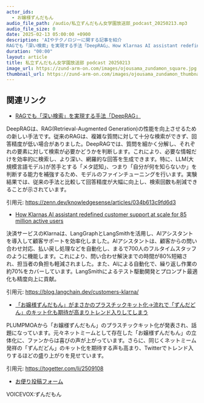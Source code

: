 ```yaml
---
actor_ids:
  - お嬢様ずんだもん
audio_file_path: /audio/私立ずんだもん女学園放送部_podcast_20250213.mp3
audio_file_size: 0
date: 2025-02-13 05:00:00 +0900
description: 'AIやテクノロジーに関する記事を紹介  
RAGでも「深い検索」を実現する手法「DeepRAG」、How Klarnas AI assistant redefined customer support at scale for 85 million active users、「お嬢様ずんだもん」がまさかのプラスチックキット化→流れで「ずんだどん」のキット化も期待が高まりトレンド入りしてしまう'
duration: "00:00"
layout: article
title: 私立ずんだもん女学園放送部 podcast 20250213
image_url: https://zund-arm-on.com/images/ojousama_zundamon_square.jpg
thumbnail_url: https://zund-arm-on.com/images/ojousama_zundamon_thumbnail.jpg
---
```


## 関連リンク


- [RAGでも「深い検索」を実現する手法「DeepRAG」](https://zenn.dev/knowledgesense/articles/034b613c9fd6d3)  


DeepRAGは、RAG(Retrieval-Augmented Generation)の性能を向上させるための新しい手法です。従来のRAGは、複雑な質問に対して十分な検索ができず、回答精度が低い場合がありました。DeepRAGでは、質問を細かく分解し、それぞれの要素に対して検索が必要かどうかを判断します。これにより、必要な情報だけを効率的に検索し、より深い、網羅的な回答を生成できます。特に、LLM(大規模言語モデル)が苦手とする「メタ認知」、つまり「自分が何を知らないか」を判断する能力を補強するため、モデルのファインチューニングを行います。実験結果では、従来の手法と比較して回答精度が大幅に向上し、検索回数も削減できることが示されています。


引用元: https://zenn.dev/knowledgesense/articles/034b613c9fd6d3


- [How Klarnas AI assistant redefined customer support at scale for 85 million active users](https://blog.langchain.dev/customers-klarna/)  


決済サービスのKlarnaは、LangGraphとLangSmithを活用し、AIアシスタントを導入して顧客サポートを効率化しました。AIアシスタントは、顧客からの問い合わせ対応、払い戻し処理などを自動化し、まるで700人のフルタイムスタッフのように機能します。これにより、問い合わせ解決までの時間が80%短縮され、担当者の負担も軽減されました。また、AIによる自動化で、繰り返し作業の約70%をカバーしています。LangSmithによるテスト駆動開発とプロンプト最適化も精度向上に貢献。


引用元: https://blog.langchain.dev/customers-klarna/


- [「お嬢様ずんだもん」がまさかのプラスチックキット化→流れで「ずんだどん」のキット化も期待が高まりトレンド入りしてしまう](https://togetter.com/li/2509108)  


PLUMPMOAから「お嬢様ずんだもん」のプラスチックキット化が発表され、話題になっています。元々ネットミームとして存在した「お嬢様ずんだもん」の立体化に、ファンからは喜びの声が上がっています。さらに、同じくネットミーム発祥の「ずんだどん」のキット化を期待する声も高まり、Twitterでトレンド入りするほどの盛り上がりを見せています。


引用元: https://togetter.com/li/2509108



- [お便り投稿フォーム](https://forms.gle/ffg4JTfqdiqK62qf9)

VOICEVOX:ずんだもん
